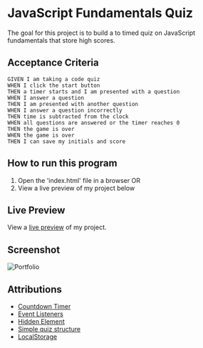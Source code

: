 # JavaScript Fundamentals Quiz

The goal for this project is to build a to timed quiz on JavaScript fundamentals that store high scores. 

## Acceptance Criteria

````
GIVEN I am taking a code quiz
WHEN I click the start button
THEN a timer starts and I am presented with a question
WHEN I answer a question
THEN I am presented with another question
WHEN I answer a question incorrectly
THEN time is subtracted from the clock
WHEN all questions are answered or the timer reaches 0
THEN the game is over
WHEN the game is over
THEN I can save my initials and score
````

## How to run this program

1. Open the 'index.html' file in a browser
OR
2. View a live preview of my project below

## Live Preview

View a [live preview](https://leandrib.github.io/javascript_quiz/) of my project.

## Screenshot

![Portfolio](./assets/images/taskinator.png)

## Attributions

* [Countdown Timer](https://stackoverflow.com/questions/31106189/create-a-simple-10-second-countdown)
* [Event Listeners](https://www.w3schools.com/js/js_htmldom_eventlistener.asp)
* [Hidden Element](https://developer.mozilla.org/en-US/docs/Web/HTML/Global_attributes/hidden)
* [Simple quiz structure](https://simplestepscode.com/javascript-quiz-tutorial/)
* [LocalStorage](https://www.w3schools.com/jsref/prop_win_localstorage.asp)

